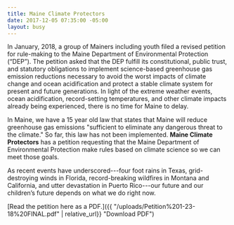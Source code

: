 ```yaml
---
title: Maine Climate Protectors
date: 2017-12-05 07:35:00 -05:00
layout: busy
---
```


In January, 2018, a group of Mainers including youth filed a revised petition for rule-making to the Maine Department of Environmental Protection (“DEP”). The petition asked that the DEP fulfill its constitutional, public trust, and statutory obligations to implement science-based greenhouse gas emission reductions necessary to avoid the worst impacts of climate change and ocean acidification and protect a stable climate system for present and future generations. In light of the extreme weather events, ocean acidification, record-setting temperatures, and other climate impacts already being experienced, there is no time for Maine to delay.

In Maine, we have a 15 year old law that states that Maine will reduce greenhouse gas emissions "sufficient to eliminate any dangerous threat to the climate." So far, this law has not been implemented. **Maine Climate Protectors** has a petition requesting that the Maine Department of Environmental Protection make rules based on climate science so we can meet those goals.

As recent events have underscored---four foot rains in Texas, grid-destroying winds in Florida, record-breaking wildfires in Montana and California, and utter devastation in Puerto Rico---our future and our children’s future depends on what we do right now.

[Read the petition here as a PDF.]({{ "/uploads/Petition%201-23-18%20FINAL.pdf" | relative_url}} "Download PDF")
